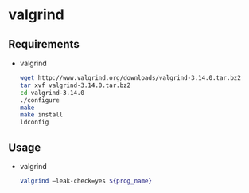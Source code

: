 # valgrind

## Requirements

- valgrind

  ```sh
  wget http://www.valgrind.org/downloads/valgrind-3.14.0.tar.bz2
  tar xvf valgrind-3.14.0.tar.bz2
  cd valgrind-3.14.0
  ./configure
  make
  make install
  ldconfig
  ```

## Usage

- valgrind
  ```sh
  valgrind –leak-check=yes ${prog_name}
  ```

